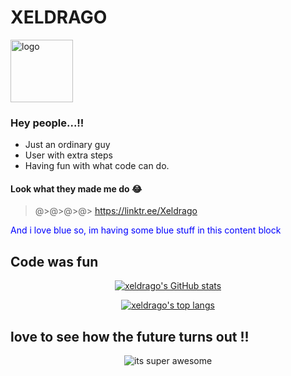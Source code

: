 # XELDRAGO

<img src="logo.jpg" alt="logo" height="auto" width="100">

### Hey people...!!

- Just an ordinary guy
- User with extra steps
- Having fun with what code can do.

#### Look what they made me do :joy:

>@>@>@>@> https://linktr.ee/Xeldrago

<span style="color:blue">And i love blue so, im having some blue stuff in this content block</span>

## Code was fun

<p align="center">
  <a href="/anuraghazra/github-readme-stats">
  <!--link to proj page to support author and share-->
    <img alt="xeldrago's GitHub stats"
	src="https://github-readme-stats.vercel.app/api?username=xeldrago&theme=algolia&show_icons=true">
  </a>
</p>


<p align="center">
  <a href="/anuraghazra/github-readme-stats">
  <!--link to proj page to support author and share-->
    <img alt="xeldrago's top langs"
	src="https://github-readme-stats.vercel.app/api/top-langs?username=xeldrago&layout=compact">
  </a>
</p>

## love to see how the future turns out !!

<p align="center">
  <img src="codz.svg" alt="its super awesome">
</p>
